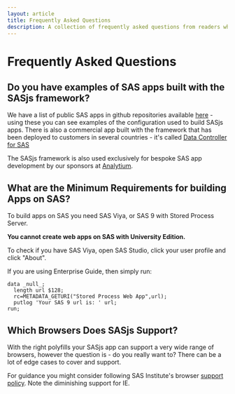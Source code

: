 ```yaml
---
layout: article
title: Frequently Asked Questions
description: A collection of frequently asked questions from readers who are interested in building apps with SAS using the SASjs framework
---
```


Frequently Asked Questions
====================

Do you have examples of SAS apps built with the SASjs framework?
---------------------
We have a list of public SAS apps in github repositories available [here](https://sasjs.io/apps/) - using these you can see examples of the configuration used to build SASjs apps.
There is also a commercial app built with the framework that has been deployed to customers in several countries - it's called [Data Controller for SAS](https://datacontroller.io)

The SASjs framework is also used exclusively for bespoke SAS app development by our sponsors at [Analytium](https://sasapps.io).


What are the Minimum Requirements for building Apps on SAS?
---------------------

To build apps on SAS you need SAS Viya, or SAS 9 with Stored Process Server.  

**You cannot create web apps on SAS with University Edition.**

To check if you have SAS Viya, open SAS Studio, click your user profile and click "About".

If you are using Enterprise Guide, then simply run:

```sas
data _null_;
  length url $128;
  rc=METADATA_GETURI("Stored Process Web App",url);
  putlog 'Your SAS 9 url is: ' url;
run;
```

Which Browsers Does SASjs Support?
---------------------

With the right polyfills your SASjs app can support a very wide range of browsers, however the question is - do you really want to?  There can be a lot of edge cases to cover and support.  

For guidance you might consider following SAS Institute's browser [support policy](https://support.sas.com/en/documentation/third-party-software-reference/9-4/support-for-9-4-web-browsers.html#:~:text=Microsoft%20Internet%20Explorer%20and%20Microsoft%20Edge&text=For%20most%20SAS%209.4%20applications,do%20not%20support%20Microsoft%20Edge).  Note the diminishing support for IE.



<script type="application/ld+json">
    {
      "@context": "https://schema.org",
      "@type": "FAQPage",
      "mainEntity": [{
        "@type": "Question",
        "name": "What are the Minimum Requirements for building Apps on SAS?",
        "acceptedAnswer": {
          "@type": "Answer",
          "text": "<p>To build apps on SAS you need SAS Viya, or SAS 9 with Stored Process Server.</p><p><b>You cannot create web apps on SAS with University Edition.</b></p><p>To check if you have SAS Viya, open SAS Studio, click your user profile and click 'About'. </p><p><a href=https://sasjs.io/faq/#minimum-requirements> Click here </a> for more information</p>"
        }
      }, {
        "@type": "Question",
        "name": "Do you have examples of SAS apps built with the SASjs framework?",
        "acceptedAnswer": {
          "@type": "Answer",
          "text": "<p>We have a list of public SAS apps in github repositories available <a href=https://sasjs.io/apps/>here</a></p> - using these you can see examples of the configuration used to build SASjs apps.<p>There is also a commercial app built with the framework that has been deployed to customers in several countries - it's called  <a href=https://datacontroller.io>Data Controller for SAS</a></p><p>The SASjs framework is also used exclusively for bespoke SAS app development by our sponsors at<a href=https://sasapps.io>Analytium</a>.</p>"
        }
      }, {
        "@type": "Question",
        "name": "Which browsers does SASjs support?",
        "acceptedAnswer": {
          "@type": "Answer",
          "text": "<p>With the right polyfills your SASjs app can support a very wide range of browsers, however the question is - do you really want to?  There can be a lot of edge cases to cover and support.</p><p>For guidance you might consider following SAS Institute's browser <a href=https://support.sas.com/en/documentation/third-party-software-reference/9-4/support-for-9-4-web-browsers.html#:~:text=Microsoft%20Internet%20Explorer%20and%20Microsoft%20Edge&text=For%20most%20SAS%209.4%20applications,do%20not%20support%20Microsoft%20Edge>support policy</a>.  Note the diminishing support for IE. </p>"
        }
      }]
    }
    </script>